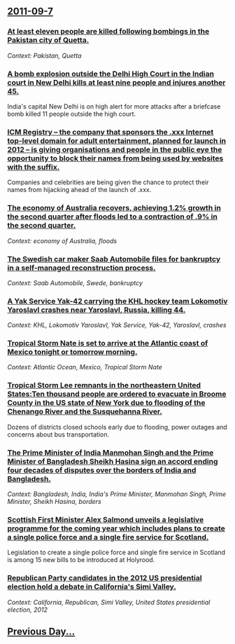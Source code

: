 ## [2011-09-7](/news/2011/09/7/index.md)

### [At least eleven people are killed following bombings in the Pakistan city of Quetta. ](/news/2011/09/7/at-least-eleven-people-are-killed-following-bombings-in-the-pakistan-city-of-quetta.md)
_Context: Pakistan, Quetta_

### [A bomb explosion outside the  Delhi High Court in the Indian court in New Delhi kills at least nine people and injures another 45. ](/news/2011/09/7/a-bomb-explosion-outside-the-delhi-high-court-in-the-indian-court-in-new-delhi-kills-at-least-nine-people-and-injures-another-45.md)
India&#039;s capital New Delhi is on high alert for more attacks after a briefcase bomb killed 11 people outside the high court.

### [ICM Registry &ndash; the company that sponsors the .xxx Internet top-level domain for adult entertainment, planned for launch in 2012 &ndash; is giving organisations and people in the public eye the opportunity to block their names from being used by websites with the suffix. ](/news/2011/09/7/icm-registry-ndash-the-company-that-sponsors-the-xxx-internet-top-level-domain-for-adult-entertainment-planned-for-launch-in-2012-ndash.md)
Companies and celebrities are being given the chance to protect their names from hijacking ahead of the launch of .xxx.

### [The economy of Australia recovers, achieving 1.2% growth in the second quarter after floods led to a contraction of .9% in the second quarter. ](/news/2011/09/7/the-economy-of-australia-recovers-achieving-1-2-growth-in-the-second-quarter-after-floods-led-to-a-contraction-of-9-in-the-second-quarte.md)
_Context: economy of Australia, floods_

### [The Swedish car maker Saab Automobile files for bankruptcy in a self-managed reconstruction process. ](/news/2011/09/7/the-swedish-car-maker-saab-automobile-files-for-bankruptcy-in-a-self-managed-reconstruction-process.md)
_Context: Saab Automobile, Swede, bankruptcy_

### [A Yak Service Yak-42 carrying the KHL hockey team Lokomotiv Yaroslavl crashes near Yaroslavl, Russia, killing 44. ](/news/2011/09/7/a-yak-service-yak-42-carrying-the-khl-hockey-team-lokomotiv-yaroslavl-crashes-near-yaroslavl-russia-killing-44.md)
_Context: KHL, Lokomotiv Yaroslavl, Yak Service, Yak-42, Yaroslavl, crashes_

### [Tropical Storm Nate is set to arrive at the Atlantic coast of Mexico tonight or tomorrow morning. ](/news/2011/09/7/tropical-storm-nate-is-set-to-arrive-at-the-atlantic-coast-of-mexico-tonight-or-tomorrow-morning.md)
_Context: Atlantic Ocean, Mexico, Tropical Storm Nate_

### [Tropical Storm Lee remnants in the northeastern United States:Ten thousand people are ordered to evacuate in Broome County in the US state of New York due to flooding of the Chenango River and  the Susquehanna River. ](/news/2011/09/7/tropical-storm-lee-remnants-in-the-northeastern-united-states-pten-thousand-people-are-ordered-to-evacuate-in-broome-county-in-the-us-state.md)
Dozens of districts closed schools early due to flooding, power outages and concerns about bus transportation.

### [The Prime Minister of India Manmohan Singh and the Prime Minister of Bangladesh Sheikh Hasina sign an accord ending four decades of disputes over the borders of India and Bangladesh. ](/news/2011/09/7/the-prime-minister-of-india-manmohan-singh-and-the-prime-minister-of-bangladesh-sheikh-hasina-sign-an-accord-ending-four-decades-of-disputes.md)
_Context: Bangladesh, India, India's Prime Minister, Manmohan Singh, Prime Minister, Sheikh Hasina, borders_

### [Scottish First Minister Alex Salmond unveils a legislative programme for the coming year which includes plans to create a single police force and a single fire service for Scotland. ](/news/2011/09/7/scottish-first-minister-alex-salmond-unveils-a-legislative-programme-for-the-coming-year-which-includes-plans-to-create-a-single-police-forc.md)
Legislation to create a single police force and single fire service in Scotland is among 15 new bills to be introduced at Holyrood.

### [Republican Party candidates in the 2012 US presidential election hold a debate in California's Simi Valley. ](/news/2011/09/7/republican-party-candidates-in-the-2012-us-presidential-election-hold-a-debate-in-california-s-simi-valley.md)
_Context: California, Republican, Simi Valley, United States presidential election, 2012_

## [Previous Day...](/news/2011/09/6/index.md)

